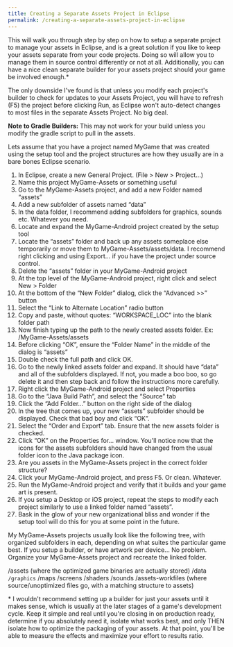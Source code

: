 ```yaml
---
title: Creating a Separate Assets Project in Eclipse
permalink: /creating-a-separate-assets-project-in-eclipse
---
```

This will walk you through step by step on how to setup a separate project to manage your assets in Eclipse, and is a great solution if you like to keep your assets separate from your code projects. Doing so will allow you to manage them in source control differently or not at all. Additionally, you can have a nice clean separate builder for your assets project should your game be involved enough.\*

The only downside I've found is that unless you modify each project's builder to check for updates to your Assets Project, you will have to refresh (F5) the project before clicking Run, as Eclipse won't auto-detect changes to most files in the separate Assets Project. No big deal.

**Note to Gradle Builders:** This may not work for your build unless you modify the gradle script to pull in the assets.


Lets assume that you have a project named MyGame that was created using the setup tool and the project structures are how they usually are in a bare bones Eclipse scenario.


1. In Eclipse, create a new General Project. (File > New > Project...)
2. Name this project MyGame-Assets or something useful
3. Go to the MyGame-Assets project, and add a new Folder named “assets”
4. Add a new subfolder of assets named “data”
5. In the data folder, I recommend adding subfolders for graphics, sounds etc. Whatever you need.
6. Locate and expand the MyGame-Android project created by the setup tool
7. Locate the “assets” folder and back up any assets someplace else temporarily or move them to MyGame-Assets/assets/data. I recommend right clicking and using Export... if you have the project under source control.
8. Delete the “assets” folder in your MyGame-Android project
9. At the top level of the MyGame-Android project, right click and select New > Folder
10. At the bottom of the “New Folder” dialog, click the “Advanced >>” button
11. Select the “Link to Alternate Location” radio button
12. Copy and paste, without quotes: “WORKSPACE_LOC” into the blank folder path
13. Now finish typing up the path to the newly created assets folder. Ex: /MyGame-Assets/assets
14. Before clicking “OK”, ensure the “Folder Name” in the middle of the dialog is “assets”
15. Double check the full path and click OK.
16. Go to the newly linked assets folder and expand. It should have “data” and all of the subfolders displayed. If not, you made a boo boo, so go delete it and then step back and follow the instructions more carefully.
17. Right click the MyGame-Android project and select Properties
18. Go to the “Java Build Path”, and select the “Source” tab
19. Click the “Add Folder...” button on the right side of the dialog
20. In the tree that comes up, your new “assets” subfolder should be displayed. Check that bad boy and click “OK”.
21. Select the “Order and Export” tab. Ensure that the new assets folder is checked.
22. Click “OK” on the Properties for... window. You'll notice now that the icons for the assets subfolders should have changed from the usual folder icon to the Java package icon.
23. Are you assets in the MyGame-Assets project in the correct folder structure?
24. Click your MyGame-Android project, and press F5. Or clean. Whatever.
25. Run the MyGame-Android project and verify that it builds and your game art is present.
26. If you setup a Desktop or iOS project, repeat the steps to modify each project similarly to use a linked folder named “assets”.
27. Bask in the glow of your new organizational bliss and wonder if the setup tool will do this for you at some point in the future.


My MyGame-Assets projects usually look like the following tree, with organized subfolders in each, depending on what suites the particular game best. If you setup a builder, or have artwork per device... No problem. Organize your MyGame-Assets project and recreate the linked folder.

/assets (where the optimized game binaries are actually stored)
     /data`
          /graphics`
          /maps
          /screens
          /shaders
          /sounds
/assets-workfiles (where source/unoptimized files go, with a matching structure to assets)


\* I wouldn't recommend setting up a builder for just your assets until it makes sense, which is usually at the later stages of a game's development cycle. Keep it simple and real until you're closing in on production ready, determine if you absolutely need it, isolate what works best, and only THEN isolate how to optimize the packaging of your assets. At that point, you'll be able to measure the effects and maximize your effort to results ratio.